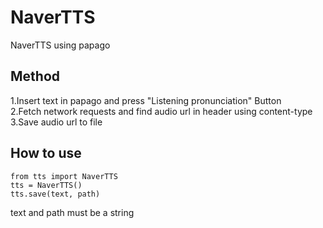 # NaverTTS
NaverTTS using papago
## Method
1.Insert text in papago and press "Listening pronunciation" Button</br>
2.Fetch network requests and find audio url in header using content-type</br>
3.Save audio url to file

## How to use
```
from tts import NaverTTS
tts = NaverTTS()
tts.save(text, path)
```
text and path must be a string
